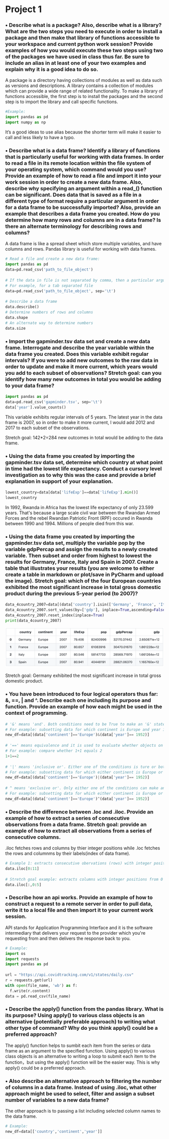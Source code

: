 # Project 1

### •	Describe what is a package? Also, describe what is a library? What are the two steps you need to execute in order to install a package and then make that library of functions accessible to your workspace and current python work session? Provide examples of how you would execute these two steps using two of the packages we have used in class thus far. Be sure to include an alias in at least one of your two examples and explain why it is a good idea to do so.
A package is a directory having collections of modules as well as data such as versions and descriptions.   A library contains a collection of modules which can provide a wide range of related functionality. To make a library of functions accessible, the first step is to install the packages and the second step is to import the library and call specific functions. 
```python
#Example: 
import pandas as pd    
import numpy as np 
```
It’s a good ideas to use alias because the shorter term will make it easier to call and less likely to have a typo. 

### •	Describe what is a data frame? Identify a library of functions that is particularly useful for working with data frames. In order to read a file in its remote location within the file system of your operating system, which command would you use? Provide an example of how to read a file and import it into your work session in order to create a new data frame. Also, describe why specifying an argument within a read_() function can be significant. Does data that is saved as a file in a different type of format require a particular argument in order for a data frame to be successfully imported? Also, provide an example that describes a data frame you created. How do you determine how many rows and columns are in a data frame? Is there an alternate terminology for describing rows and columns? 

A data frame is like a spread sheet which store multiple variables, and have columns and rows. Pandas library is useful for working with data frames. 
```python
# Read a file and create a new data frame: 
import pandas as pd
data=pd.read_csv('path_to_file_object')

# If the data in file is not separated by comma, then a particular argument, sep='' is needed for the data frame to be successful imported.
# For example, for a tab separated file
data=pd.read_csv('path_to_file_object', sep='\t')

# Describe a data frame
data.describe()
# Determine numbers of rows and columns
data.shape
# An alternate way to determine numbers
data.size
```
### •	Import the gapminder.tsv data set and create a new data frame. Interrogate and describe the year variable within the data frame you created. Does this variable exhibit regular intervals? If you were to add new outcomes to the raw data in order to update and make it more current, which years would you add to each subset of observations? Stretch goal: can you identify how many new outcomes in total you would be adding to your data frame?
```python
import pandas as pd
data=pd.read_csv('gapminder.tsv', sep='\t')
data['year'].value_counts()
```
This variable exhibits regular intervals of 5 years. The latest year in the data frame is 2007, so in order to make it more current, I would add 2012 and 2017 to each subset of the observations. 

Stretch goal: 142*2=284 new outcomes in total would be adding to the data frame. 

### •	Using the data frame you created by importing the gapminder.tsv data set, determine which country at what point in time had the lowest life expectancy. Conduct a cursory level investigation as to why this was the case and provide a brief explanation in support of your explanation. 
```python
lowest_country=data[data['lifeExp']==data['lifeExp'].min()]
lowest_country
```
In 1992, Rwanda in Africa	has the lowest life expectancy of only 23.599 years. That's because a large scale civil war between the Rwandan Armed Forces and the rebel Rwandan Patriotic Front (RPF) occured in Rwanda between 1990 and 1994. Millions of people died from this war. 

### •	Using the data frame you created by importing the gapminder.tsv data set, multiply the variable pop by the variable gdpPercap and assign the results to a newly created variable. Then subset and order from highest to lowest the results for Germany, France, Italy and Spain in 2007. Create a table that illustrates your results (you are welcome to either create a table in markdown or plot/save in PyCharm and upload the image). Stretch goal: which of the four European countries exhibited the most significant increase in total gross domestic product during the previous 5-year period (to 2007)?
```python
data_4country_2007=data[(data['country'].isin(['Germany', 'France', 'Italy', 'Spain' ]))& (data['year']==2007)]
data_4country_2007.sort_values(by=['gdp'], inplace=True,ascending=False)
data_4country_2007.reset_index(inplace=True)
print(data_4country_2007)
```
![](table1.png)

Stretch goal: Germany exhibited the most significant increase in total gross domestic product. 

### •	You have been introduced to four logical operators thus far: &, ==, | and ^. Describe each one including its purpose and function. Provide an example of how each might be used in the context of programming.
```python
# '&' means 'and'. Both conditions need to be True to make an '&' statement True.
# For example: subsetting data for which continent is Europe and year is 1952.
new_df=data[(data['continent']=='Europe')&(data['year']== 1952)]

# '==' means equivalence and it is used to evaluate whether objects on the two sides are equal to each other
# For example: compare whether 1+1 equals 2
1+1==2

# '|' means 'inclusive or'. Either one of the conditions is ture or both statements are true can make an '|' statement True.
# For example: subsetting data for which either continent is Europe or year is 1952 or both are true. 
new_df=data[(data['continent']=='Europe')|(data['year']== 1952)]

# ^ means 'exclusive or'. Only either one of the conditions can make an '^' statement True.
# For example: subsetting data for which either continent is Europe or year is 1952.
new_df=data[(data['continent']=='Europe')^(data['year']== 1952)]

```

### •	Describe the difference between .loc and .iloc. Provide an example of how to extract a series of consecutive observations from a data frame. Stretch goal: provide an example of how to extract all observations from a series of consecutive columns.
.iloc fetches rows and columns by thier integer positions while .loc  fetches the rows and columnms by their labels(index of data frame).
```python
# Example 1: extracts consecutive obervations (rows) with integer positions from 0 to 10
data.iloc[0:11]

# Stretch goal example: extracts columns with integer positions from 0 to 4
data.iloc[:,0:5]
```
### •	Describe how an api works. Provide an example of how to construct a request to a remote server in order to pull data, write it to a local file and then import it to your current work session.
API stands for Application Programming Interface and it is the software intermediary that delivers your request to the provider which you're requesting from and then delivers the response back to you.
```python
# Example:
import os
import requests
import pandas as pd

url = "https://api.covidtracking.com/v1/states/daily.csv"
r = requests.get(url)
with open(file_name, 'wb') as f:
  f.write(r.content)
data = pd.read_csv(file_name)
```

### •	Describe the apply() function from the pandas library. What is its purpose? Using apply() to various class objects is an alternative (potentially preferable approach) to writing what other type of command? Why do you think apply() could be a preferred approach?
The apply() function helps to sumbit each item from the series or data frame as an argument to the specified function. Using apply() to various class objects is an alternative to writing a loop to submit each item to the function，but using the apply() function will be the easier way. This is why apply() could be a preferred approach. 

### •	Also describe an alternative approach to filtering the number of columns in a data frame. Instead of using .iloc, what other approach might be used to select, filter and assign a subset number of variables to a new data frame?
The other approach is to passing a list including selected column names to the data frame. 
```python
# Example:
new_df=data[['country','continent','year']]
```
